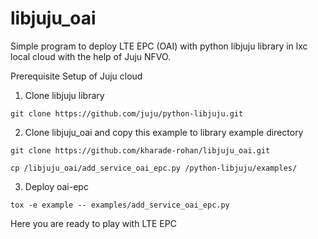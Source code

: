 # libjuju_oai

Simple program to deploy LTE EPC (OAI) with python libjuju library in lxc local cloud with the help of Juju NFVO.

Prerequisite
Setup of Juju cloud 

1. Clone libjuju library

`git clone https://github.com/juju/python-libjuju.git`

2. Clone libjuju_oai and copy this example to library example directory

`git clone https://github.com/kharade-rohan/libjuju_oai.git`

`cp /libjuju_oai/add_service_oai_epc.py /python-libjuju/examples/`

3. Deploy oai-epc

`tox -e example -- examples/add_service_oai_epc.py`

Here you are ready to play with LTE EPC


